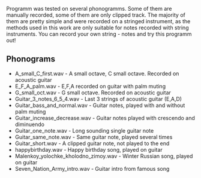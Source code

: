 Programm was tested on several phonogramms. Some of them are manually recorded, some of them are only clipped track. The majority of them are pretty simple and were recorded on a stringed instrument, as the methods used in this work are only suitable for notes recorded with string instruments.
You can record your own string - notes and try this programm out!

## Phonograms
* A_small_C_first.wav - A small octave, C small octave. Recorded on acoustic guitar
* E_F_A_palm.wav - E,F,A recorded on guitar with palm muting
* G_small_oct.wav - G small octave. Recorded on acoustic guitar
* Guitar_3_notes_6_5_4.wav - Last 3 strings of acoustic guitar (E,A,D)
* Guitar_bass_and_normal.wav - Guitar notes, played with and without palm muting
* Guitar_increase_decrease.wav - Guitar notes played with crescendo and diminuendo
* Guitar_one_note.wav - Long sounding single guitar note
* Guitar_same_note.wav - Same guitar note, played several times
* Guitar_short.wav - A clipped guitar note, not played to the end
* happybirthday.wav - Happy birthday song, played on guitar
* Malenkoy_yolochke_kholodno_zimoy.wav - Winter Russian song, played on guitar
* Seven_Nation_Army_intro.wav - Guitar intro from famous song